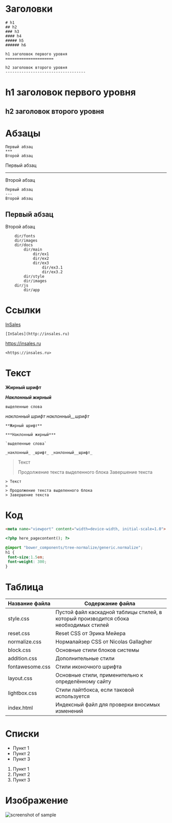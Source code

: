 # Заголовки

`````
# h1
## h2
### h3
#### h4
##### h5
###### h6
`````
```
h1 заголовок первого уровня
=====================

h2 заголовок второго уровня
-----------------------------------
```
h1 заголовок первого уровня
=====================

h2 заголовок второго уровня
-----------------------------------


# Абзацы
```
Первый абзац
***
Второй абзац
```
Первый абзац
***
Второй абзац

```
Первый абзац
---
Второй абзац
```
Первый абзац
---
Второй абзац

```
    dir/fonts
    dir/images
    dir/docs
        dir/main
            dir/ex1
            dir/ex2
            dir/ex3
                dir/ex3.1
                dir/ex3.2        
        dir/style
        dir/images
    dir/js
        dir/app
```

# Ссылки
[InSales](http://insales.ru)
```
[InSales](http://insales.ru)
```

<https://insales.ru>
```
<https://insales.ru>
```
# Текст

**Жирный шрифт**

***Наклонный жирный***

`выделенные слова`

_наклонный_ _шрифт_ _наклонный__шрифт_
```
**Жирный шрифт**

***Наклонный жирный***

`выделенные слова`

_наклонный_ _шрифт_ _наклонный__шрифт_
```
> Текст
> 
> Продолжение текста выделенного блока
> Завершение текста
```
> Текст
> 
> Продолжение текста выделенного блока
> Завершение текста
```
# Код    
```html
<meta name="viewport" content="width=device-width, initial-scale=1.0">
```
```php
<?php here_pagecontent(); ?>
```
```scss /* или css */
@import "bower_components/tree-normalize/generic.normalize";
h1 {
 font-size:1.5em;
 font-weight: 300;
}
```


# Таблица
Название файла  | Содержание файла
----------------|----------------------
style.css       | Пустой файл каскадной таблицы стилей, в который производится сбока необходимых стилей
reset.css       | Reset CSS от Эрика Мейера
normalize.css   | Нормалайзер CSS от Nicolas Gallagher
block.css       | Основные стили блоков системы
addition.css    | Дополнительные стили
fontawesome.css | Стили иконочного шрифта
layout.css      | Основные стили, применительно к определённому сайту
lightbox.css    | Стили лайтбокса, если таковой используется
index.html      | Индексный файл для проверки вносимых изменений
# Списки
* Пункт 1
* Пункт 2
* Пункт 3

1. Пункт 1
2. Пункт 2
3. Пункт 3


# Изображение
![screenshot of sample](https://assets3.insales.ru/assets/1/6200/1103928/1551887044/main-header-img.png)



